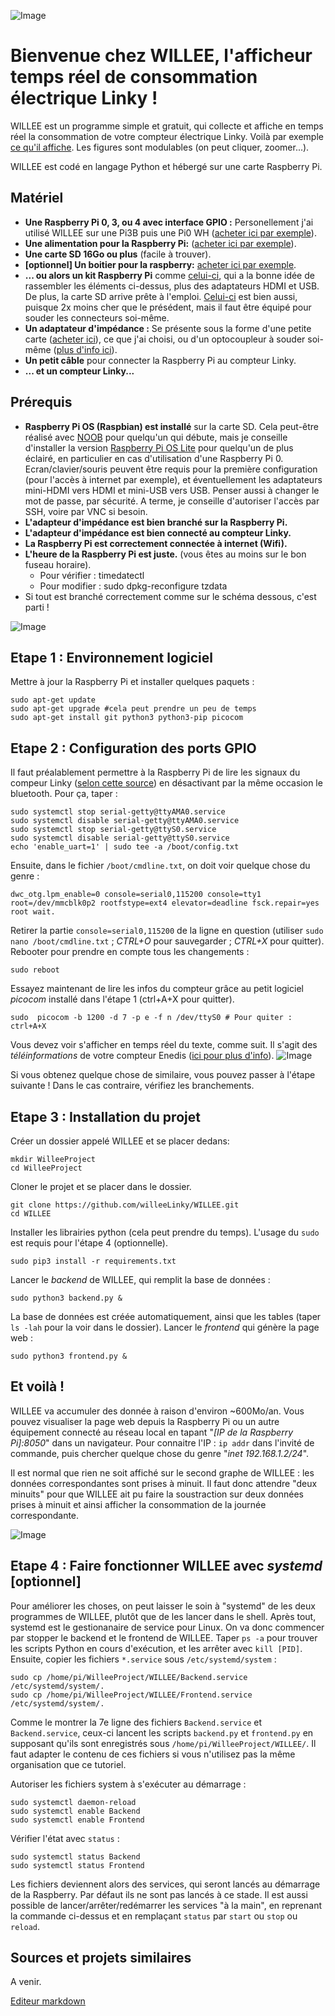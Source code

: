 ![Image](logos/LogoFinalWILLEE.png?raw=true)

# Bienvenue chez WILLEE, l'afficheur temps réel de consommation électrique Linky !

WILLEE est un programme simple et gratuit, qui collecte et affiche en temps réel la consommation de votre compteur électrique Linky.
Voilà par exemple <a href="./screenshots/captureWILLEEFrontend.PNG" target="_top">ce qu'il affiche</a>.
Les figures sont modulables (on peut cliquer, zoomer...).

WILLEE est codé en langage Python et hébergé sur une carte Raspberry Pi.

## Matériel
* **Une Raspberry Pi 0, 3, ou 4 avec interface GPIO :** Personellement j'ai utilisé WILLEE sur une Pi3B puis une Pi0 WH ([acheter ici par exemple](https://www.kubii.fr/cartes-raspberry-pi/2076-raspberry-pi-zero-wh-kubii-3272496009394.html)).
* **Une alimentation pour la Raspberry Pi:** ([acheter ici par exemple](https://www.kubii.fr/14-chargeurs-alimentations-raspberry/1639-alimentation-raspberry-pi-5v-25a-pour-raspberry-pi-3-couleur-blanche-kubii-640522710911.html)).
* **Une carte SD 16Go ou plus** (facile à trouver).
* **[optionnel] Un boitier pour la raspberry:**  [acheter ici par exemple](https://www.kubii.fr/boitiers-et-supports/1833-boitier-pi-zero-modmypi-kubii-3272496006799.html#/171-couleur-blanc).
* **... ou alors un kit Raspberry Pi** comme [celui-ci](https://www.kubii.fr/raspberry-pi-microbit/2079-kit-pi-zero-wh-kubii-3272496009523.html), qui a la bonne idée de rassembler les éléments ci-dessus, plus des adaptateurs HDMI et USB. De plus, la carte SD arrive prête à l'emploi. [Celui-ci](https://www.kubii.fr/kits-raspberry-pi/2078-kit-pi-zero-v13-kubii-3272496009516.html) est bien aussi, puisque 2x moins cher que le présédent, mais il faut être équipé pour souder les connecteurs soi-même.
* **Un adaptateur d'impédance :** Se présente sous la forme d'une petite carte ([acheter ici](https://www.tindie.com/products/Hallard/pitinfo/)), ce que j'ai choisi, ou d'un optocoupleur à souder soi-même ([plus d'info ici](https://hallard.me/pitinfov12/)).
* **Un petit câble** pour connecter la Raspberry Pi au compteur Linky.
* **... et un compteur Linky...** 

## Prérequis
* **Raspberry Pi OS (Raspbian) est installé** sur la carte SD. Cela peut-être réalisé avec [NOOB](https://www.raspberrypi-france.fr/guide/installer-raspbian-raspberry-pi/) pour quelqu'un qui débute, mais je conseille d'installer la version [Raspberry Pi OS Lite](https://www.raspberrypi.org/software/operating-systems/#raspberry-pi-os-32-bit) pour quelqu'un de plus éclairé, en particulier en cas d'utilisation d'une Raspberry Pi 0. Ecran/clavier/souris peuvent être requis pour la première configuration (pour l'accès à internet par exemple), et éventuellement les adaptateurs mini-HDMI vers HDMI et mini-USB vers USB. Penser aussi à changer le mot de passe, par sécurité. A terme, je conseille d'autoriser l'accès par SSH, voire par VNC si besoin.
* **L'adapteur d'impédance est bien branché sur la Raspberry Pi.**
* **L'adapteur d'impédance est bien connecté au compteur Linky.** 
* **La Raspberry Pi est correctement connectée à internet (Wifi).**
* **L'heure de la Raspberry Pi est juste.** (vous êtes au moins sur le bon fuseau horaire).
	* Pour vérifier : timedatectl
	* Pour modifier : sudo dpkg-reconfigure tzdata
* Si tout est branché correctement comme sur le schéma dessous, c'est parti !

![Image](screenshots/schemaMontage.png?raw=true)

## Etape 1 : Environnement logiciel
Mettre à jour la Raspberry Pi et installer quelques paquets :

	sudo apt-get update
	sudo apt-get upgrade #cela peut prendre un peu de temps
	sudo apt-get install git python3 python3-pip picocom

## Etape 2 : Configuration des ports GPIO
Il faut préalablement permettre à la Raspberry Pi de lire les signaux du compeur Linky ([selon cette source](https://spellfoundry.com/2016/05/29/configuring-gpio-serial-port-raspbian-jessie-including-pi-3-4/)) en désactivant par la même occasion le bluetooth. Pour ça, taper :

	sudo systemctl stop serial-getty@ttyAMA0.service
	sudo systemctl disable serial-getty@ttyAMA0.service
	sudo systemctl stop serial-getty@ttyS0.service
	sudo systemctl disable serial-getty@ttyS0.service
	echo 'enable_uart=1' | sudo tee -a /boot/config.txt
Ensuite, dans le fichier `/boot/cmdline.txt`, on doit voir quelque chose du genre : 

	dwc_otg.lpm_enable=0 console=serial0,115200 console=tty1 root=/dev/mmcblk0p2 rootfstype=ext4 elevator=deadline fsck.repair=yes root wait. 

Retirer la partie `console=serial0,115200` de la ligne en question (utiliser `sudo nano /boot/cmdline.txt` ; *CTRL+O* pour sauvegarder ; *CTRL+X* pour quitter).
Rebooter pour prendre en compte tous les changements :

	sudo reboot
Essayez maintenant de lire les infos du compteur grâce au petit logiciel *picocom* installé dans l'étape 1 (ctrl+A+X pour quitter).

	sudo  picocom -b 1200 -d 7 -p e -f n /dev/ttyS0 # Pour quiter : ctrl+A+X

Vous devez voir s'afficher en temps réel du texte, comme suit. Il s'agit des *téléinformations* de votre compteur Enedis ([ici pour plus d'info](https://www.enedis.fr/sites/default/files/Enedis-NOI-CPT_02E.pdf)).
![Image](screenshots/picocom.png?raw=true)

Si vous obtenez quelque chose de similaire, vous pouvez passer à l'étape suivante !
Dans le cas contraire, vérifiez les branchements.

## Etape 3 : Installation du projet
Créer un dossier appelé WILLEE et se placer dedans:

	mkdir WilleeProject 
	cd WilleeProject
Cloner le projet et se placer dans le dossier.

	git clone https://github.com/willeeLinky/WILLEE.git
	cd WILLEE
Installer les librairies python (cela peut prendre du temps). L'usage du `sudo` est requis pour l'étape 4 (optionnelle).

	sudo pip3 install -r requirements.txt
Lancer le *backend* de WILLEE, qui remplit la base de données :

	sudo python3 backend.py & 
	
La base de données est créée automatiquement, ainsi que les tables (taper `ls -lah` pour la voir dans le dossier).
Lancer le *frontend* qui génère la page web :
	
	sudo python3 frontend.py & 
## Et voilà ! 
WILLEE va accumuler des donnée à raison d'environ ~600Mo/an.
Vous pouvez visualiser la page web depuis la Raspberry Pi ou un autre équipement connecté au réseau local en tapant "*[IP de la Raspberry Pi]:8050*" dans un navigateur.
Pour connaitre l'IP : `ip addr` dans l'invité de commande, puis chercher quelque chose du genre "*inet 192.168.1.2/24*".

Il est normal que rien ne soit affiché sur le second graphe de WILLEE : les données correspondantes sont prises à minuit. Il faut donc attendre "deux minuits" pour que WILLEE ait pu faire la soustraction sur deux données prises à minuit et ainsi afficher la consommation de la journée correspondante.

![Image](screenshots/captureWILLEEFrontend.PNG?raw=true)

## Etape 4 : Faire fonctionner WILLEE avec *systemd* [optionnel]
Pour améliorer les choses, on peut laisser le soin à "systemd" de les deux programmes de WILLEE, plutôt que de les lancer dans le shell. Après tout, systemd est le gestionanaire de service pour Linux.
On va donc commencer par stopper le backend et le frontend de WILLEE. Taper `ps -a` pour trouver les scripts Python en cours d'exécution, et les arrêter avec `kill [PID]`.
Ensuite, copier les fichiers `*.service` sous `/etc/systemd/system` :
	
	sudo cp /home/pi/WilleeProject/WILLEE/Backend.service /etc/systemd/system/.
	sudo cp /home/pi/WilleeProject/WILLEE/Frontend.service /etc/systemd/system/.
Comme le montrer la 7e ligne des fichiers `Backend.service` et `Backend.service`, ceux-ci lancent les scripts `backend.py` et `frontend.py` en supposant qu'ils sont enregistrés sous `/home/pi/WilleeProject/WILLEE/`. Il faut adapter le contenu de ces fichiers si vous n'utilisez pas la même organisation que ce tutoriel.

Autoriser les fichiers system à s'exécuter au démarrage :

	sudo systemctl daemon-reload
	sudo systemctl enable Backend
	sudo systemctl enable Frontend

Vérifier l'état avec `status` :

	sudo systemctl status Backend
	sudo systemctl status Frontend

Les fichiers deviennent alors des services, qui seront lancés au démarrage de la Raspberry. Par défaut ils ne sont pas lancés à ce stade. Il est aussi possible de lancer/arrêter/redémarrer les services "à la main", en reprenant la commande ci-dessus et en remplaçant `status` par `start` ou `stop` ou `reload`.

## Sources et projets similaires
A venir.
    
[Editeur markdown](https://stackedit.io/app#)
